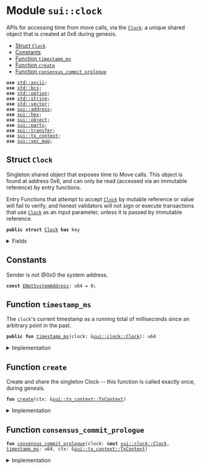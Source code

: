 
<a name="sui_clock"></a>

# Module `sui::clock`

APIs for accessing time from move calls, via the <code><a href="../../dependencies/sui/clock.md#sui_clock_Clock">Clock</a></code>: a unique
shared object that is created at 0x6 during genesis.


-  [Struct `Clock`](#sui_clock_Clock)
-  [Constants](#@Constants_0)
-  [Function `timestamp_ms`](#sui_clock_timestamp_ms)
-  [Function `create`](#sui_clock_create)
-  [Function `consensus_commit_prologue`](#sui_clock_consensus_commit_prologue)


<pre><code><b>use</b> <a href="../../dependencies/std/ascii.md#std_ascii">std::ascii</a>;
<b>use</b> <a href="../../dependencies/std/bcs.md#std_bcs">std::bcs</a>;
<b>use</b> <a href="../../dependencies/std/option.md#std_option">std::option</a>;
<b>use</b> <a href="../../dependencies/std/string.md#std_string">std::string</a>;
<b>use</b> <a href="../../dependencies/std/vector.md#std_vector">std::vector</a>;
<b>use</b> <a href="../../dependencies/sui/address.md#sui_address">sui::address</a>;
<b>use</b> <a href="../../dependencies/sui/hex.md#sui_hex">sui::hex</a>;
<b>use</b> <a href="../../dependencies/sui/object.md#sui_object">sui::object</a>;
<b>use</b> <a href="../../dependencies/sui/party.md#sui_party">sui::party</a>;
<b>use</b> <a href="../../dependencies/sui/transfer.md#sui_transfer">sui::transfer</a>;
<b>use</b> <a href="../../dependencies/sui/tx_context.md#sui_tx_context">sui::tx_context</a>;
<b>use</b> <a href="../../dependencies/sui/vec_map.md#sui_vec_map">sui::vec_map</a>;
</code></pre>



<a name="sui_clock_Clock"></a>

## Struct `Clock`

Singleton shared object that exposes time to Move calls.  This
object is found at address 0x6, and can only be read (accessed
via an immutable reference) by entry functions.

Entry Functions that attempt to accept <code><a href="../../dependencies/sui/clock.md#sui_clock_Clock">Clock</a></code> by mutable
reference or value will fail to verify, and honest validators
will not sign or execute transactions that use <code><a href="../../dependencies/sui/clock.md#sui_clock_Clock">Clock</a></code> as an
input parameter, unless it is passed by immutable reference.


<pre><code><b>public</b> <b>struct</b> <a href="../../dependencies/sui/clock.md#sui_clock_Clock">Clock</a> <b>has</b> key
</code></pre>



<details>
<summary>Fields</summary>


<dl>
<dt>
<code>id: <a href="../../dependencies/sui/object.md#sui_object_UID">sui::object::UID</a></code>
</dt>
<dd>
</dd>
<dt>
<code><a href="../../dependencies/sui/clock.md#sui_clock_timestamp_ms">timestamp_ms</a>: u64</code>
</dt>
<dd>
 The clock's timestamp, which is set automatically by a
 system transaction every time consensus commits a
 schedule, or by <code>sui::clock::increment_for_testing</code> during
 testing.
</dd>
</dl>


</details>

<a name="@Constants_0"></a>

## Constants


<a name="sui_clock_ENotSystemAddress"></a>

Sender is not @0x0 the system address.


<pre><code><b>const</b> <a href="../../dependencies/sui/clock.md#sui_clock_ENotSystemAddress">ENotSystemAddress</a>: u64 = 0;
</code></pre>



<a name="sui_clock_timestamp_ms"></a>

## Function `timestamp_ms`

The <code>clock</code>'s current timestamp as a running total of
milliseconds since an arbitrary point in the past.


<pre><code><b>public</b> <b>fun</b> <a href="../../dependencies/sui/clock.md#sui_clock_timestamp_ms">timestamp_ms</a>(clock: &<a href="../../dependencies/sui/clock.md#sui_clock_Clock">sui::clock::Clock</a>): u64
</code></pre>



<details>
<summary>Implementation</summary>


<pre><code><b>public</b> <b>fun</b> <a href="../../dependencies/sui/clock.md#sui_clock_timestamp_ms">timestamp_ms</a>(clock: &<a href="../../dependencies/sui/clock.md#sui_clock_Clock">Clock</a>): u64 {
    clock.<a href="../../dependencies/sui/clock.md#sui_clock_timestamp_ms">timestamp_ms</a>
}
</code></pre>



</details>

<a name="sui_clock_create"></a>

## Function `create`

Create and share the singleton Clock -- this function is
called exactly once, during genesis.


<pre><code><b>fun</b> <a href="../../dependencies/sui/clock.md#sui_clock_create">create</a>(ctx: &<a href="../../dependencies/sui/tx_context.md#sui_tx_context_TxContext">sui::tx_context::TxContext</a>)
</code></pre>



<details>
<summary>Implementation</summary>


<pre><code><b>fun</b> <a href="../../dependencies/sui/clock.md#sui_clock_create">create</a>(ctx: &TxContext) {
    <b>assert</b>!(ctx.sender() == @0x0, <a href="../../dependencies/sui/clock.md#sui_clock_ENotSystemAddress">ENotSystemAddress</a>);
    transfer::share_object(<a href="../../dependencies/sui/clock.md#sui_clock_Clock">Clock</a> {
        id: object::clock(),
        // Initialised to zero, but set to a real timestamp by a
        // system transaction before it can be witnessed by a <b>move</b>
        // call.
        <a href="../../dependencies/sui/clock.md#sui_clock_timestamp_ms">timestamp_ms</a>: 0,
    })
}
</code></pre>



</details>

<a name="sui_clock_consensus_commit_prologue"></a>

## Function `consensus_commit_prologue`



<pre><code><b>fun</b> <a href="../../dependencies/sui/clock.md#sui_clock_consensus_commit_prologue">consensus_commit_prologue</a>(clock: &<b>mut</b> <a href="../../dependencies/sui/clock.md#sui_clock_Clock">sui::clock::Clock</a>, <a href="../../dependencies/sui/clock.md#sui_clock_timestamp_ms">timestamp_ms</a>: u64, ctx: &<a href="../../dependencies/sui/tx_context.md#sui_tx_context_TxContext">sui::tx_context::TxContext</a>)
</code></pre>



<details>
<summary>Implementation</summary>


<pre><code><b>fun</b> <a href="../../dependencies/sui/clock.md#sui_clock_consensus_commit_prologue">consensus_commit_prologue</a>(clock: &<b>mut</b> <a href="../../dependencies/sui/clock.md#sui_clock_Clock">Clock</a>, <a href="../../dependencies/sui/clock.md#sui_clock_timestamp_ms">timestamp_ms</a>: u64, ctx: &TxContext) {
    // Validator will make a special system call with sender set <b>as</b> 0x0.
    <b>assert</b>!(ctx.sender() == @0x0, <a href="../../dependencies/sui/clock.md#sui_clock_ENotSystemAddress">ENotSystemAddress</a>);
    clock.<a href="../../dependencies/sui/clock.md#sui_clock_timestamp_ms">timestamp_ms</a> = <a href="../../dependencies/sui/clock.md#sui_clock_timestamp_ms">timestamp_ms</a>
}
</code></pre>



</details>
